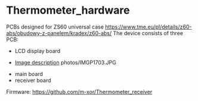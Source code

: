 # Thermometer_hardware

PCBs designed for ZS60 universal case https://www.tme.eu/pl/details/z60-abs/obudowy-z-panelem/kradex/z60-abs/
The device consists of three PCB:
- LCD display board
* [Image description](https://github.com/m-xor/Thermometer_hardware/photos/IMGP1703.JPG)
photos/IMGP1703.JPG
- main board
- receiver board

Firmware: https://github.com/m-xor/Thermometer_receiver
